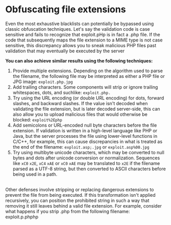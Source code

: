 # Obfuscating file extensions

Even the most exhaustive blacklists can potentially be bypassed using classic obfuscation techniques. Let's say the validation code is case sensitive and fails to recognize that exploit.pHp is in fact a .php file. If the code that subsequently maps the file extension to a MIME type is not case sensitive, this discrepancy allows you to sneak malicious PHP files past validation that may eventually be executed by the server

**You can also achieve similar results using the following techniques:**<br>
1) Provide multiple extensions. Depending on the algorithm used to parse the filename, the following file may be interpreted as either a PHP file or JPG image: `exploit.php.jpg`
2) Add trailing characters. Some components will strip or ignore trailing whitespaces, dots, and suchlike: `exploit.php.`
3) Try using the URL encoding (or double URL encoding) for dots, forward slashes, and backward slashes. If the value isn't decoded when validating the file extension, but is later decoded server-side, this can also allow you to upload malicious files that would otherwise be blocked: `exploit%2Ephp`
4) Add semicolons or URL-encoded null byte characters before the file extension. If validation is written in a high-level language like PHP or Java, but the server processes the file using lower-level functions in C/C++, for example, this can cause discrepancies in what is treated as the end of the filename: `exploit.asp;.jpg` or `exploit.asp%00.jpg`
5) Try using multibyte unicode characters, which may be converted to null bytes and dots after unicode conversion or normalization. Sequences like `xC0` `x2E`, `xC4` `xAE` or `xC0` `xAE` may be translated to `x2E` if the filename parsed as a UTF-8 string, but then converted to ASCII characters before being used in a path.<br>
<br>
Other defenses involve stripping or replacing dangerous extensions to prevent the file from being executed. If this transformation isn't applied recursively, you can position the prohibited string in such a way that removing it still leaves behind a valid file extension. For example, consider what happens if you strip .php from the following filename:<br>
exploit.p.phphp
